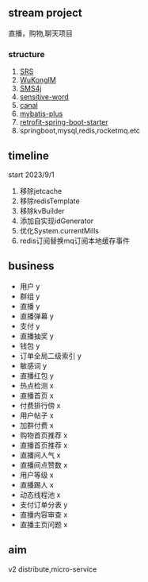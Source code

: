 ## stream project
直播，购物,聊天项目
### structure
1. [SRS](https://github.com/ossrs/srs)
2. [WuKongIM](https://github.com/WuKongIM/WuKongIM)
3. [SMS4j](https://github.com/dromara/SMS4J)
4. [sensitive-word](https://github.com/houbb/sensitive-word)
5. [canal](https://github.com/alibaba/canal)
6. [mybatis-plus](https://github.com/baomidou/mybatis-plus)
7. [retrofit-spring-boot-starter](https://github.com/LianjiaTech/retrofit-spring-boot-starter)
8. springboot,mysql,redis,rocketmq.etc
## timeline
start 2023/9/1

1. 移除jetcache
2. 移除redisTemplate
3. 移除kvBuilder
4. 添加自实现idGenerator
5. 优化System.currentMills
6. redis订阅替换mq订阅本地缓存事件
## business
- 用户 y 
- 群组 y
- 直播 y
- 直播弹幕 y
- 支付 y
- 直播抽奖 y
- 钱包 y
- 订单全局二级索引 y
- 敏感词 y
- 直播红包 y
- 热点检测 x
- 直播首页 x
- 付费排行傍 x     
- 用户帖子 x
- 加群付费 x
- 购物首页推荐 x
- 直播首页推荐 x
- 直播间人气 x
- 直播间点赞数 x
- 用户等级 x
- 直播踢人 x
- 动态线程池 x
- 支付订单分表 y
- 直播内容审查 x
- 直播主页问题 x

## aim
v2 distribute,micro-service